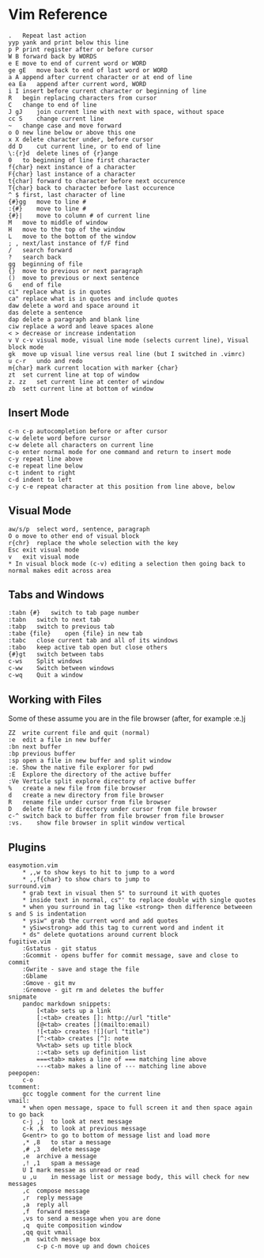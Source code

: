 # Vim Reference

	.	Repeat last action
	yyp	yank and print below this line
	p P	print register after or before cursor
	W B	forward back by WORDS
	e E	move to end of current word or WORD
	ge gE	move back to end of last word or WORD
	a A	append after current character or at end of line
	ea Ea	append after current word, WORD
	i I	insert before current character or beginning of line
	R	begin replacing characters from cursor
	C	change to end of line
	J gJ	join current line with next with space, without space
	cc S	change current line
	~	change case and move forward
	o O	new line below or above this one
	x X	delete character under, before cursor
	dd D	cut current line, or to end of line
	\:{r}d	delete lines of {r}ange
	0	to beginning of line first character
	f{char}	next instance of a character
	F{char} last instance of a character
	t{char] forward to character before next occurence
	T{char} back to character before last occurence 
	^ $	first, last character of line
	{#}gg	move to line #
	:{#}	move to line #
	{#}|	move to column # of current line
	M	move to middle of window
	H	move to the top of the window
	L	move to the bottom of the window
	; ,	next/last instance of f/F find
	/	search forward
	?	search back
	gg	beginning of file
	{}	move to previous or next paragraph
	()	move to previous or next sentence
	G	end of file
	ci"	replace what is in quotes
	ca"	replace what is in quotes and include quotes
	daw	delete a word and space around it
	das	delete a sentence
	dap	delete a paragraph and blank line
	ciw	replace a word and leave spaces alone
	< >	decrease or increase indentation
	v V c-v	visual mode, visual line mode (selects current line), Visual block mode
	gk	move up visual line versus real line (but I switched in .vimrc)
	u c-r	undo and redo
	m{char}	mark current location with marker {char}
	zt	set current line at top of window
	z. zz	set current line at center of window
	zb	sett current line at bottom of window

## Insert Mode

	c-n c-p	autocompletion before or after cursor
	c-w	delete word before cursor
	c-w	delete all characters on current line
	c-o	enter normal mode for one command and return to insert mode
	c-y	repeat line above
	c-e	repeat line below
	c-t	indent to right
	c-d	indent to left
	c-y c-e	repeat character at this position from line above, below

## Visual Mode

	aw/s/p	select word, sentence, paragraph
	O o	move to other end of visual block
	r{chr}	replace the whole selection with the key
	Esc	exit visual mode
	v	exit visual mode
	* In visual block mode (c-v) editing a selection then going back to normal makes edit across area

## Tabs and Windows

	:tabn {#}	switch to tab page number
	:tabn	switch to next tab
	:tabp	switch to previous tab
	:tabe {file}	open {file} in new tab
	:tabc	close current tab and all of its windows
	:tabo	keep active tab open but close others
	{#}gt	switch between tabs
	c-ws	Split windows
	c-ww	Switch between windows
	c-wq	Quit a window

## Working with Files

Some of these assume you are in the file browser (after, for example :e.)j

	ZZ	write current file and quit (normal)
	:e 	edit a file in new buffer
	:bn	next buffer
	:bp	previous buffer
	:sp	open a file in new buffer and split window
	:e.	Show the native file explorer for pwd
	:E	Explore the directory of the active buffer
	:Ve	Verticle split explore directory of active buffer
	%	create a new file from file browser
	d	create a new directory from file browser
	R	rename file under cursor from file browser
	D	delete file or directory under cursor from file browser
	c-^	switch back to buffer from file browser from file browser
	:vs.	show file browser in split window vertical

## Plugins

	easymotion.vim
		* ,,w to show keys to hit to jump to a word
		* ,,f{char} to show chars to jump to 
	surround.vim
		* grab text in visual then S" to surround it with quotes
		* inside text in normal, cs"' to replace double with single quotes
		* when you surround in tag like <strong> then difference betweeen s and S is indentation
		* ysiw" grab the current word and add quotes
		* ySiw<strong> add this tag to current word and indent it
		* ds" delete quotations around current block
	fugitive.vim
		:Gstatus - git status
		:Gcommit - opens buffer for commit message, save and close to commit
		:Gwrite - save and stage the file
		:Gblame
		:Gmove - git mv
		:Gremove - git rm and deletes the buffer
	snipmate
		pandoc markdown snippets:
			[<tab> sets up a link
			[:<tab> creates []: http://url "title"
			[@<tab> creates [](mailto:email)
			![<tab> creates ![](url "title")
			[^:<tab> creates [^]: note
			%%<tab> sets up title block
			::<tab> sets up definition list
			===<tab> makes a line of === matching line above
			---<tab> makes a line of --- matching line above
	peepopen:
		c-o
	tcomment:
		gcc	toggle comment for the current line
	vmail:
		* when open message, space to full screen it and then space again to go back
		c-j ,j	to look at next message
		c-k ,k	to look at previous message
		G<entr>	to go to bottom of message list and load more
		,* ,8	to star a message
		,# ,3	delete message
		,e	archive a message
		,! ,1	spam a message
		U I	mark messae as unread or read
		u ,u	in message list or message body, this will check for new messages
		,c	compose message
		,r	reply message
		,a	reply all
		,f	forward message
		,vs	to send a message when you are done
		,q	quite composition window
		,qq	quit vmail
		,m	switch message box
			c-p c-n	move up and down choices
